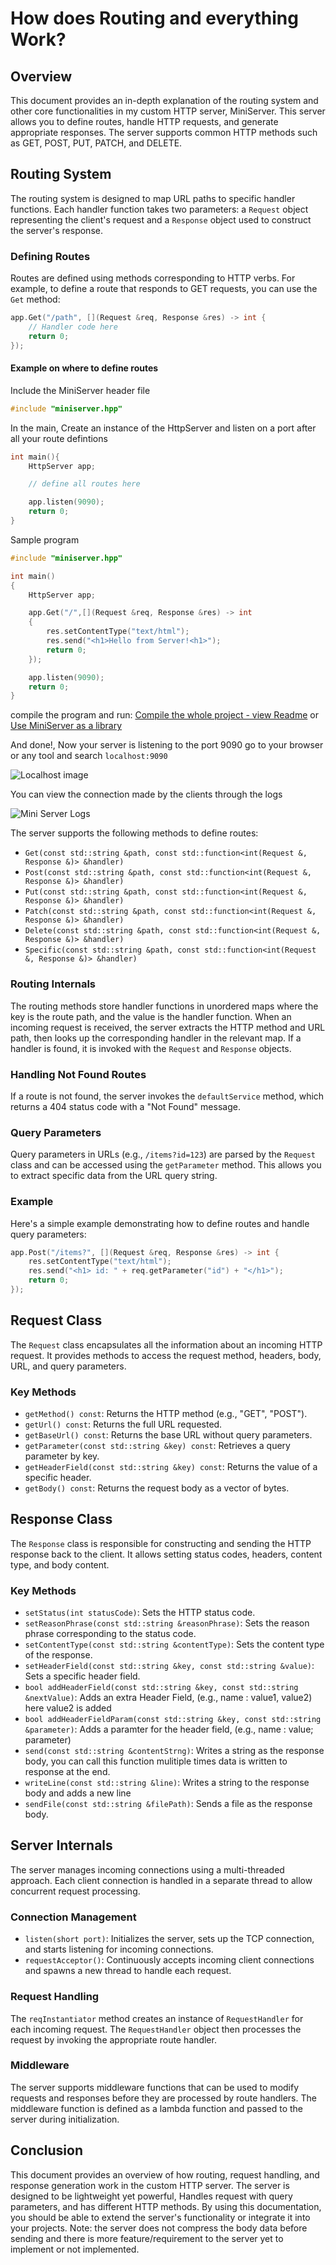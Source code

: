 # How does Routing and everything Work?

## Overview

This document provides an in-depth explanation of the routing system and other core functionalities in my custom HTTP server, MiniServer. This server allows you to define routes, handle HTTP requests, and generate appropriate responses. The server supports common HTTP methods such as GET, POST, PUT, PATCH, and DELETE.

## Routing System

The routing system is designed to map URL paths to specific handler functions. Each handler function takes two parameters: a `Request` object representing the client's request and a `Response` object used to construct the server's response.

### Defining Routes

Routes are defined using methods corresponding to HTTP verbs. For example, to define a route that responds to GET requests, you can use the `Get` method:

```cpp
app.Get("/path", [](Request &req, Response &res) -> int {
    // Handler code here
    return 0;
});
```

#### Example on where to define routes 
Include the MiniServer header file
```cpp
#include "miniserver.hpp"
```

In the main, Create an instance of the HttpServer and listen on a port after all your route defintions

```cpp
int main(){
    HttpServer app;

    // define all routes here

    app.listen(9090);
    return 0;
}
```

Sample program

```cpp
#include "miniserver.hpp"

int main()
{
    HttpServer app;

    app.Get("/",[](Request &req, Response &res) -> int 
    {
        res.setContentType("text/html");
        res.send("<h1>Hello from Server!<h1>");
        return 0;
    });

    app.listen(9090);
    return 0;
}
```
compile the program and run: [Compile the whole project - view Readme](../README.md) or [Use MiniServer as a library](./Library.md)

And done!, Now your server is listening to the port 9090 go to your browser or any tool and search `localhost:9090`

![Localhost image](images/browser.png)

You can view the connection made by the clients through the logs

![Mini Server Logs](images/logs.png)

The server supports the following methods to define routes:

- `Get(const std::string &path, const std::function<int(Request &, Response &)> &handler)`
- `Post(const std::string &path, const std::function<int(Request &, Response &)> &handler)`
- `Put(const std::string &path, const std::function<int(Request &, Response &)> &handler)`
- `Patch(const std::string &path, const std::function<int(Request &, Response &)> &handler)`
- `Delete(const std::string &path, const std::function<int(Request &, Response &)> &handler)`
- `Specific(const std::string &path, const std::function<int(Request &, Response &)> &handler)`

### Routing Internals

The routing methods store handler functions in unordered maps where the key is the route path, and the value is the handler function. When an incoming request is received, the server extracts the HTTP method and URL path, then looks up the corresponding handler in the relevant map. If a handler is found, it is invoked with the `Request` and `Response` objects.

### Handling Not Found Routes

If a route is not found, the server invokes the `defaultService` method, which returns a 404 status code with a "Not Found" message.

### Query Parameters

Query parameters in URLs (e.g., `/items?id=123`) are parsed by the `Request` class and can be accessed using the `getParameter` method. This allows you to extract specific data from the URL query string.

### Example

Here's a simple example demonstrating how to define routes and handle query parameters:

```cpp
app.Post("/items?", [](Request &req, Response &res) -> int {
    res.setContentType("text/html");
    res.send("<h1> id: " + req.getParameter("id") + "</h1>");
    return 0;
});
```

## Request Class

The `Request` class encapsulates all the information about an incoming HTTP request. It provides methods to access the request method, headers, body, URL, and query parameters.

### Key Methods

- `getMethod() const`: Returns the HTTP method (e.g., "GET", "POST").
- `getUrl() const`: Returns the full URL requested.
- `getBaseUrl() const`: Returns the base URL without query parameters.
- `getParameter(const std::string &key) const`: Retrieves a query parameter by key.
- `getHeaderField(const std::string &key) const`: Returns the value of a specific header.
- `getBody() const`: Returns the request body as a vector of bytes.

## Response Class

The `Response` class is responsible for constructing and sending the HTTP response back to the client. It allows setting status codes, headers, content type, and body content.

### Key Methods

- `setStatus(int statusCode)`: Sets the HTTP status code.
- `setReasonPhrase(const std::string &reasonPhrase)`: Sets the reason phrase corresponding to the status code.
- `setContentType(const std::string &contentType)`: Sets the content type of the response.
- `setHeaderField(const std::string &key, const std::string &value)`: Sets a specific header field.
- `bool addHeaderField(const std::string &key, const std::string &nextValue)`: Adds an extra Header Field, (e.g., name : value1, value2) here value2 is added
- `bool addHeaderFieldParam(const std::string &key, const std::string &parameter)`: Adds a paramter for the header field, (e.g., name : value; parameter) 
- `send(const std::string &contentStrng)`: Writes a string as the response body, you can call this function mulitiple times data is written to response at the end.
- `writeLine(const std::string &line)`: Writes a string to the response body and adds a new line
- `sendFile(const std::string &filePath)`: Sends a file as the response body.


## Server Internals

The server manages incoming connections using a multi-threaded approach. Each client connection is handled in a separate thread to allow concurrent request processing. 

### Connection Management

- `listen(short port)`: Initializes the server, sets up the TCP connection, and starts listening for incoming connections.
- `requestAcceptor()`: Continuously accepts incoming client connections and spawns a new thread to handle each request.

### Request Handling

The `reqInstantiator` method creates an instance of `RequestHandler` for each incoming request. The `RequestHandler` object then processes the request by invoking the appropriate route handler.

### Middleware

The server supports middleware functions that can be used to modify requests and responses before they are processed by route handlers. The middleware function is defined as a lambda function and passed to the server during initialization.

## Conclusion

This document provides an overview of how routing, request handling, and response generation work in the custom HTTP server. The server is designed to be lightweight yet powerful, Handles request with query parameters, and has different HTTP methods. By using this documentation, you should be able to extend the server's functionality or integrate it into your projects. Note: the server does not compress the body data before sending and there is more feature/requirement to the server yet to implement or not implemented.

 
